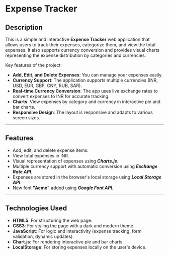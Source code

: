 # Expense Tracker

## Description

This is a simple and interactive **Expense Tracker** web application that allows users to track their expenses, categorize them, and view the total expenses. It also supports currency conversion and provides visual charts representing the expense distribution by categories and currencies.

Key features of the project:
- **Add, Edit, and Delete Expenses**: You can manage your expenses easily.
- **Currency Support**: The application supports multiple currencies (INR, USD, EUR, GBP, CNY, RUB, SAR).
- **Real-time Currency Conversion**: The app uses live exchange rates to convert expenses to INR for accurate tracking.
- **Charts**: View expenses by category and currency in interactive pie and bar charts.
- **Responsive Design**: The layout is responsive and adapts to various screen sizes.

---

## Features

- Add, edit, and delete expense items.
- View total expenses in INR.
- Visual representation of expenses using ***Charts.js***.
- Multiple currency support with automatic conversion using ***Exchange Rate API***.
- Expenses are stored in the browser's local storage using ***Local Storage API***.
- New font ****"Acme"**** added using ***Google Font API***.

---

## Technologies Used

- **HTML5**: For structuring the web page.
- **CSS3**: For styling the page with a dark and modern theme.
- **JavaScript**: For logic and interactivity (expense tracking, form validation, dynamic updates).
- **Chart.js**: For rendering interactive pie and bar charts.
- **LocalStorage**: For storing expenses locally on the user's device.
